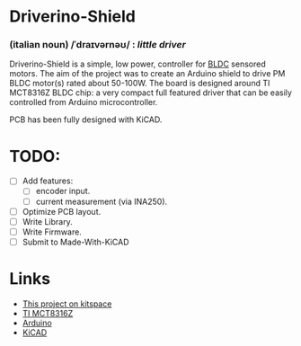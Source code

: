 # Driverino-Shield

### (italian noun) /ˈdraɪvərnəʊ/ : *little driver*

Driverino-Shield is a simple, low power, controller for [BLDC](https://en.wikipedia.org/wiki/Brushless_DC_electric_motor) sensored motors.
The aim of the project was to create an Arduino shield to drive PM BLDC motor(s) rated about 50-100W.
The board is designed around TI MCT8316Z BLDC chip: a very compact full featured driver that can be easily controlled from Arduino microcontroller.

PCB has been fully designed with KiCAD.

# TODO:

- [ ] Add features:
   - [ ] encoder input.
   - [ ] current measurement (via INA250).
- [ ] Optimize PCB layout.
- [ ] Write Library.
- [ ] Write Firmware.
- [ ] Submit to Made-With-KiCAD

# Links
* [This project on kitspace](https://kitspace.org/boards/github.com/weirdgyn/driverino-shield/)
* [TI MCT8316Z](https://www.ti.com/product/MCT8316Z?keyMatch=MCT8316Z&tisearch=search-everything)
* [Arduino](https://www.arduino.cc/)
* [KiCAD](https://www.kicad.org/)
